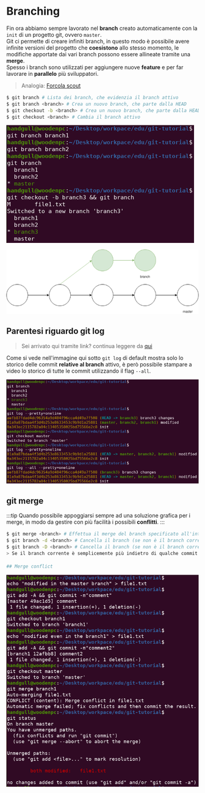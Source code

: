 # Branching
Fin ora abbiamo sempre lavorato nel **branch** creato automaticamente con la `init` di un progetto git, ovvero `master`.<br>
Git ci permette di creare infiniti branch, in questo modo è possibile avere infinite versioni del progetto che **coesistono** allo stesso momento, le modifiche apportate dai vari branch possono essere allineate tramite una **merge**.<br>
Spesso i branch sono utilizzati per aggiungere nuove **feature** e per far lavorare in **parallelo** più sviluppatori.
> Analogia: [Forcola scout](https://it.scoutwiki.org/Forcola])
```sh
$ git branch # Lista dei branch, che evidenzia il branch attivo
$ git branch <branch> # Crea un nuovo branch, che parte dalla HEAD
$ git checkout -b <branch> # Crea un nuovo branch, che parte dalla HEAD e cambia il branch attivo in quello appena creato
$ git checkout <branch> # Cambia il branch attivo
```

![git-screenshot-06](../assets/git-screenshot-06.png)

![git-diagrams-03](../assets/git-diagrams-03.png)

## Parentesi riguardo git log

> Sei arrivato qui tramite link? continua leggere da [qui](../backtracking#branching)

Come si vede nell'immagine qui sotto `git log` di default mostra solo lo storico delle commit **relative al branch** attivo, è però possibile stampare a video lo storico di tutte le commit utilizzando il flag `--all`.

![git-screenshot-07](../assets/git-screenshot-07.png)

## git merge
:::tip
Quando possibile appoggiarsi sempre ad una soluzione grafica per i merge, in modo da gestire con più facilità i possibili **conflitti**.
:::
```sh
$ git merge <branch> # Effettua il merge del branch specificato all'interno del branch corrente
$ git branch -d <branch> # Cancella il branch (se non è il branch corrente) SE E SOLO SE quel branch è già stato mergiato
$ git branch -D <branch> # Cancella il branch (se non è il branch corrente) in ogni caso
> Se il branch corrente è semplicemente più indietro di qualche commit il risultato della merge sarà un **fast forward**

## Merge conflict
```

![git-screenshot-08](../assets/git-screenshot-08.png)